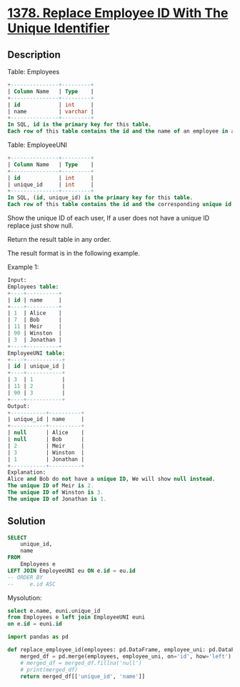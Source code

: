 # [1378. Replace Employee ID With The Unique Identifier](https://leetcode.com/problems/replace-employee-id-with-the-unique-identifier/)

## Description

Table: Employees

```sql
+---------------+---------+
| Column Name   | Type    |
+---------------+---------+
| id            | int     |
| name          | varchar |
+---------------+---------+
In SQL, id is the primary key for this table.
Each row of this table contains the id and the name of an employee in a company.
```


Table: EmployeeUNI

```sql
+---------------+---------+
| Column Name   | Type    |
+---------------+---------+
| id            | int     |
| unique_id     | int     |
+---------------+---------+
In SQL, (id, unique_id) is the primary key for this table.
Each row of this table contains the id and the corresponding unique id of an employee in the company.
```

Show the unique ID of each user, If a user does not have a unique ID replace just show null.

Return the result table in any order.

The result format is in the following example.

Example 1:

```sql
Input: 
Employees table:
+----+----------+
| id | name     |
+----+----------+
| 1  | Alice    |
| 7  | Bob      |
| 11 | Meir     |
| 90 | Winston  |
| 3  | Jonathan |
+----+----------+
EmployeeUNI table:
+----+-----------+
| id | unique_id |
+----+-----------+
| 3  | 1         |
| 11 | 2         |
| 90 | 3         |
+----+-----------+
Output: 
+-----------+----------+
| unique_id | name     |
+-----------+----------+
| null      | Alice    |
| null      | Bob      |
| 2         | Meir     |
| 3         | Winston  |
| 1         | Jonathan |
+-----------+----------+
Explanation: 
Alice and Bob do not have a unique ID, We will show null instead.
The unique ID of Meir is 2.
The unique ID of Winston is 3.
The unique ID of Jonathan is 1.
```


## Solution

```sql
SELECT
    unique_id,
    name
FROM
    Employees e
LEFT JOIN EmployeeUNI eu ON e.id = eu.id
-- ORDER BY
--     e.id ASC
```

Mysolution:

```sql
select e.name, euni.unique_id
from Employees e left join EmployeeUNI euni
on e.id = euni.id
```


```python
import pandas as pd

def replace_employee_id(employees: pd.DataFrame, employee_uni: pd.DataFrame) -> pd.DataFrame:
    merged_df = pd.merge(employees, employee_uni, on='id', how='left')
    # merged_df = merged_df.fillna('null')
    # print(merged_df)
    return merged_df[['unique_id', 'name']]
```